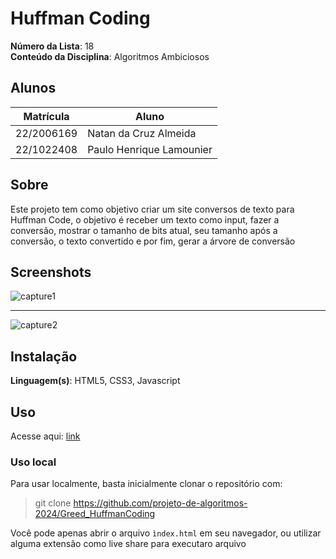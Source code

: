 # Huffman Coding

**Número da Lista**: 18<br>
**Conteúdo da Disciplina**: Algoritmos Ambiciosos <br>

## Alunos
| Matrícula  | Aluno                    |
| ---------- | ------------------------ |
| 22/2006169 | Natan da Cruz Almeida    |
| 22/1022408 | Paulo Henrique Lamounier |

## Sobre 
Este projeto tem como objetivo criar um site conversos de texto para Huffman Code, o objetivo é receber um texto como input, fazer a conversão, mostrar o tamanho de bits atual, seu tamanho após a conversão, o texto convertido e por fim, gerar a árvore de conversão

## Screenshots

![capture1](https://i.ibb.co/61QFQzs/Captura-de-tela-2025-01-19-151833.png)

---

![capture2](https://i.ibb.co/YpdtFVd/Capture3.png)

## Instalação 
**Linguagem(s)**: HTML5, CSS3, Javascript<br>

## Uso 

Acesse aqui: [link](https://projeto-de-algoritmos-2024.github.io/Greed_HuffmanCoding/)

### Uso local

Para usar localmente, basta inicialmente clonar o repositório com:

> git clone https://github.com/projeto-de-algoritmos-2024/Greed_HuffmanCoding

Você pode apenas abrir o arquivo `ìndex.html` em seu navegador, ou utilizar alguma extensão como live share para executaro arquivo
